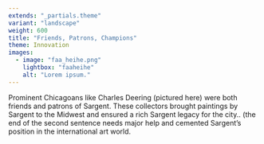 ```yaml
---
extends: "_partials.theme"
variant: "landscape"
weight: 600
title: "Friends, Patrons, Champions"
theme: Innovation
images:
  - image: "faa_heihe.png"
    lightbox: "faaheihe"
    alt: "Lorem ipsum."
---
```


Prominent Chicagoans like Charles Deering (pictured here) were both friends and patrons of Sargent. These collectors brought paintings by Sargent to the Midwest and ensured a rich Sargent legacy for the city.. (the end of the second sentence needs major help and cemented Sargent’s position in the international art world.

